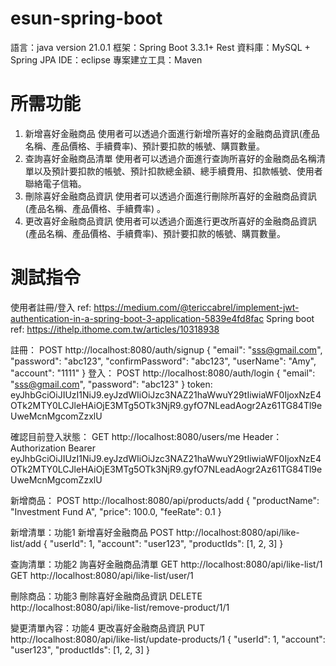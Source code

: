 # esun-spring-boot

語言：java version 21.0.1
框架：Spring Boot 3.3.1+ Rest
資料庫：MySQL + Spring JPA
IDE：eclipse
專案建立工具：Maven

# 所需功能

1. 新增喜好金融商品
  使用者可以透過介面進行新增所喜好的金融商品資訊(產品名稱、產品價格、手續費率)、預計要扣款的帳號、購買數量。
2. 查詢喜好金融商品清單
  使用者可以透過介面進行查詢所喜好的金融商品名稱清單以及預計要扣款的帳號、預計扣款總金額、總手續費用、扣款帳號、使用者聯絡電子信箱。
3. 刪除喜好金融商品資訊
  使用者可以透過介面進行刪除所喜好的金融商品資訊(產品名稱、產品價格、手續費率) 。
4. 更改喜好金融商品資訊
  使用者可以透過介面進行更改所喜好的金融商品資訊(產品名稱、產品價格、手續費率)、預計要扣款的帳號、購買數量。

# 測試指令

使用者註冊/登入 ref: https://medium.com/@tericcabrel/implement-jwt-authentication-in-a-spring-boot-3-application-5839e4fd8fac
Spring boot ref: https://ithelp.ithome.com.tw/articles/10318938

註冊：
POST http://localhost:8080/auth/signup
{
    "email": "sss@gmail.com",
    "password": "abc123",
    "confirmPassword": "abc123",
    "userName": "Amy",
    "account": "1111"
}
登入：
POST http://localhost:8080/auth/login
{
    "email": "sss@gmail.com",
    "password": "abc123"
}
token: eyJhbGciOiJIUzI1NiJ9.eyJzdWIiOiJzc3NAZ21haWwuY29tIiwiaWF0IjoxNzE4OTk2MTY0LCJleHAiOjE3MTg5OTk3NjR9.gyfO7NLeadAogr2Az61TG84Tl9eUweMcnMgcomZzxlU

確認目前登入狀態：
GET http://localhost:8080/users/me
Header：
Authorization Bearer eyJhbGciOiJIUzI1NiJ9.eyJzdWIiOiJzc3NAZ21haWwuY29tIiwiaWF0IjoxNzE4OTk2MTY0LCJleHAiOjE3MTg5OTk3NjR9.gyfO7NLeadAogr2Az61TG84Tl9eUweMcnMgcomZzxlU

新增商品：
POST http://localhost:8080/api/products/add
{
    "productName": "Investment Fund A",
    "price": 100.0,
    "feeRate": 0.1
}

新增清單：功能1 新增喜好金融商品
POST http://localhost:8080/api/like-list/add
{
  "userId": 1,
  "account": "user123",
  "productIds": [1, 2, 3]
}

查詢清單：功能2 詢喜好金融商品清單
GET http://localhost:8080/api/like-list/1
GET http://localhost:8080/api/like-list/user/1

刪除商品：功能3 刪除喜好金融商品資訊
DELETE http://localhost:8080/api/like-list/remove-product/1/1

變更清單內容：功能4 更改喜好金融商品資訊
PUT http://localhost:8080/api/like-list/update-products/1
{
  "userId": 1,
  "account": "user123",
  "productIds": [1, 2, 3]
}
